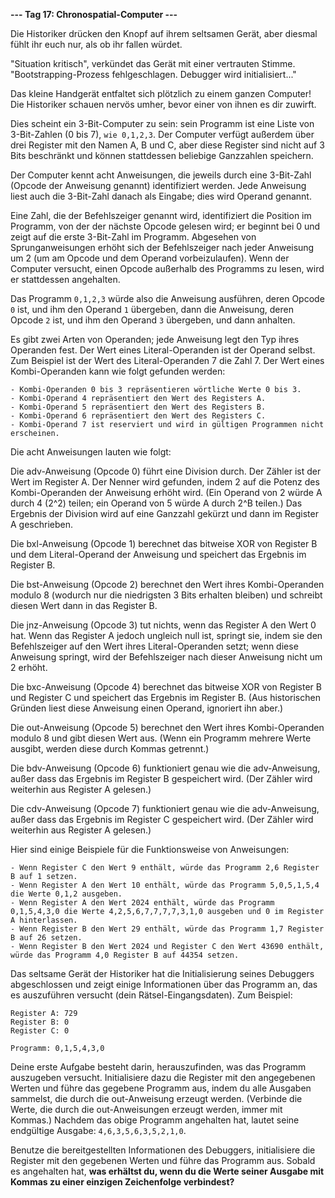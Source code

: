 **--- Tag 17: Chronospatial-Computer ---**

Die Historiker drücken den Knopf auf ihrem seltsamen Gerät, aber diesmal fühlt ihr euch nur, als ob ihr fallen würdet.

"Situation kritisch", verkündet das Gerät mit einer vertrauten Stimme. "Bootstrapping-Prozess fehlgeschlagen. Debugger wird initialisiert..."

Das kleine Handgerät entfaltet sich plötzlich zu einem ganzen Computer! Die Historiker schauen nervös umher, bevor einer von ihnen es dir zuwirft.

Dies scheint ein 3-Bit-Computer zu sein: sein Programm ist eine Liste von 3-Bit-Zahlen (0 bis 7), ```wie 0,1,2,3```. Der Computer verfügt außerdem über drei Register mit den Namen A, B und C, aber diese Register sind nicht auf 3 Bits beschränkt und können stattdessen beliebige Ganzzahlen speichern.

Der Computer kennt acht Anweisungen, die jeweils durch eine 3-Bit-Zahl (Opcode der Anweisung genannt) identifiziert werden. Jede Anweisung liest auch die 3-Bit-Zahl danach als Eingabe; dies wird Operand genannt.

Eine Zahl, die der Befehlszeiger genannt wird, identifiziert die Position im Programm, von der der nächste Opcode gelesen wird; er beginnt bei 0 und zeigt auf die erste 3-Bit-Zahl im Programm. Abgesehen von Sprunganweisungen erhöht sich der Befehlszeiger nach jeder Anweisung um 2 (um am Opcode und dem Operand vorbeizulaufen). Wenn der Computer versucht, einen Opcode außerhalb des Programms zu lesen, wird er stattdessen angehalten.

Das Programm ```0,1,2,3``` würde also die Anweisung ausführen, deren Opcode ```0``` ist, und ihm den Operand ```1``` übergeben, dann die Anweisung, deren Opcode ```2``` ist, und ihm den Operand ```3``` übergeben, und dann anhalten.

Es gibt zwei Arten von Operanden; jede Anweisung legt den Typ ihres Operanden fest. Der Wert eines Literal-Operanden ist der Operand selbst. Zum Beispiel ist der Wert des Literal-Operanden 7 die Zahl 7. Der Wert eines Kombi-Operanden kann wie folgt gefunden werden:

```
- Kombi-Operanden 0 bis 3 repräsentieren wörtliche Werte 0 bis 3.
- Kombi-Operand 4 repräsentiert den Wert des Registers A.
- Kombi-Operand 5 repräsentiert den Wert des Registers B.
- Kombi-Operand 6 repräsentiert den Wert des Registers C.
- Kombi-Operand 7 ist reserviert und wird in gültigen Programmen nicht erscheinen.
``` 

Die acht Anweisungen lauten wie folgt:

Die adv-Anweisung (Opcode 0) führt eine Division durch. Der Zähler ist der Wert im Register A. Der Nenner wird gefunden, indem 2 auf die Potenz des Kombi-Operanden der Anweisung erhöht wird. (Ein Operand von 2 würde A durch 4 (2^2) teilen; ein Operand von 5 würde A durch 2^B teilen.) Das Ergebnis der Division wird auf eine Ganzzahl gekürzt und dann im Register A geschrieben.

Die bxl-Anweisung (Opcode 1) berechnet das bitweise XOR von Register B und dem Literal-Operand der Anweisung und speichert das Ergebnis im Register B.

Die bst-Anweisung (Opcode 2) berechnet den Wert ihres Kombi-Operanden modulo 8 (wodurch nur die niedrigsten 3 Bits erhalten bleiben) und schreibt diesen Wert dann in das Register B.

Die jnz-Anweisung (Opcode 3) tut nichts, wenn das Register A den Wert 0 hat. Wenn das Register A jedoch ungleich null ist, springt sie, indem sie den Befehlszeiger auf den Wert ihres Literal-Operanden setzt; wenn diese Anweisung springt, wird der Befehlszeiger nach dieser Anweisung nicht um 2 erhöht.

Die bxc-Anweisung (Opcode 4) berechnet das bitweise XOR von Register B und Register C und speichert das Ergebnis im Register B. (Aus historischen Gründen liest diese Anweisung einen Operand, ignoriert ihn aber.)

Die out-Anweisung (Opcode 5) berechnet den Wert ihres Kombi-Operanden modulo 8 und gibt diesen Wert aus. (Wenn ein Programm mehrere Werte ausgibt, werden diese durch Kommas getrennt.)

Die bdv-Anweisung (Opcode 6) funktioniert genau wie die adv-Anweisung, außer dass das Ergebnis im Register B gespeichert wird. (Der Zähler wird weiterhin aus Register A gelesen.)

Die cdv-Anweisung (Opcode 7) funktioniert genau wie die adv-Anweisung, außer dass das Ergebnis im Register C gespeichert wird. (Der Zähler wird weiterhin aus Register A gelesen.)

Hier sind einige Beispiele für die Funktionsweise von Anweisungen:

```
- Wenn Register C den Wert 9 enthält, würde das Programm 2,6 Register B auf 1 setzen.
- Wenn Register A den Wert 10 enthält, würde das Programm 5,0,5,1,5,4 die Werte 0,1,2 ausgeben.
- Wenn Register A den Wert 2024 enthält, würde das Programm 0,1,5,4,3,0 die Werte 4,2,5,6,7,7,7,7,3,1,0 ausgeben und 0 im Register A hinterlassen.
- Wenn Register B den Wert 29 enthält, würde das Programm 1,7 Register B auf 26 setzen.
- Wenn Register B den Wert 2024 und Register C den Wert 43690 enthält, würde das Programm 4,0 Register B auf 44354 setzen.
``` 

Das seltsame Gerät der Historiker hat die Initialisierung seines Debuggers abgeschlossen und zeigt einige Informationen über das Programm an, das es auszuführen versucht (dein Rätsel-Eingangsdaten). Zum Beispiel:

```
Register A: 729 
Register B: 0 
Register C: 0

Programm: 0,1,5,4,3,0
``` 

Deine erste Aufgabe besteht darin, herauszufinden, was das Programm auszugeben versucht. Initialisiere dazu die Register mit den angegebenen Werten und führe das gegebene Programm aus, indem du alle Ausgaben sammelst, die durch die out-Anweisung erzeugt werden. (Verbinde die Werte, die durch die out-Anweisungen erzeugt werden, immer mit Kommas.)
Nachdem das obige Programm angehalten hat, lautet seine endgültige Ausgabe: ```4,6,3,5,6,3,5,2,1,0```.

Benutze die bereitgestellten Informationen des Debuggers, initialisiere die Register mit den gegebenen Werten und führe das Programm aus. Sobald es angehalten hat, **was erhältst du, wenn du die Werte seiner Ausgabe mit Kommas zu einer einzigen Zeichenfolge verbindest?**

```
